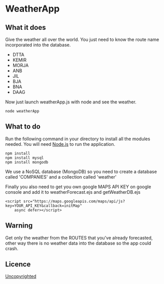 # WeatherApp

## What it does

Give the weather all over the world. 
You just need to know the route name incorporated into the database.  
-  DTTA
-  KEMIR
-  MORJA
-  ANB
-  JIL
-  BJA
-  BNA
-  DAAG

Now just launch weatherApp.js with node and see the weather.
```
node weatherApp
```

## What to do

Run the following command in your directory to install all the modules needed.
You will need [Node.js](https://nodejs.org/en/) to run the application.
```
npm install
npm install mysql
npm install mongodb
```

We use a NoSQL database (MongoDB) so you need to create a database called 'COMPANIES' and a collection called 'weather' 

Finally you also need to get you own google MAPS API KEY on google console and add it to weatherForecast.ejs and getWeatherDB.ejs
```
<script src="https://maps.googleapis.com/maps/api/js?key=YOUR_API_KEY&callback=initMap"
    async defer></script>
```

## Warning
Get only the weather from the ROUTES that you've already forecasted, other way there is no weather data into the database so the app could crash.

## Licence

[Uncopyrighted](http://zenhabits.net/uncopyright/)
